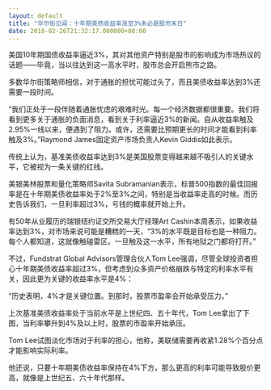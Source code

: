 ```yaml
---
layout: default
title: "华尔街见闻：十年期美债收益率涨至3%未必是股市末日"
date: 2018-02-26T21:32:17.000000+08:00
---
```


美国10年期国债收益率逼近3%，其对其他资产特别是股市的影响成为市场热议的话题——毕竟，当以往达到这一高水平时，股市总会开启熊市之路。

多数华尔街策略师相信，对于通胀的担忧可能过头了，而且美债收益率达到3%还需要一段时间。

“我们正处于一段伴随着通胀忧虑的艰难时光。每一个经济数据都很重要。我们将看到更多关于通胀的负面消息，看到关于利率逼近3%的新闻。自从收益率触及2.95%一线以来，便遇到了阻力。或许，还需要比预期更长的时间才能看到利率触及3%。”Raymond James固定资产市场负责人Kevin Giddis如此表示。

传统上认为，基准美债收益率达到3%是美国股票变得越来越不吸引人的关键水平，它被视为一条关键的红线。

美银美林股票和量化策略师Savita Subramanian表示，标普500指数的最佳回报率是在十年期美债收益率处于2%至3%之间，特别是当收益率走高的时候。而历史告诉我们，一旦利率超过3%，亏钱的概率就开始上升。

有50年从业履历的瑞银纽约证交所交易大厅经理Art Cashin本周表示，如果收益率达到3%，对市场来说可能是糟糕的一天，“3%的水平既是目标也是一种阻力。每个人都知道，这就像触碰雷区。一旦触及这一水平，所有地狱之门都将打开。”

不过，Fundstrat Global Advisors管理合伙人Tom Lee强调，尽管全球投资者担心十年期美债收益率超过3%，但考虑到众多资产价格崩跌与特定的利率水平有关，因此更为关键的收益率水平是4%：

“历史表明，4%才是关键位置。到那时，股票市盈率会开始承受压力。”

上次基准美债收益率处于当前水平是上世纪四、五十年代，Tom Lee拿出了下图，当利率攀升到4%及以上时，股票的市盈率开始承压。

Tom Lee试图淡化市场对于利率的担心，他称，美联储需要再收紧1.28%个百分点才能影响实际利率。

他还说，只要十年期美债收益率保持在4%下方，那么更高的利率可能导致股价更高，就像是上世纪五、六十年代那样。

